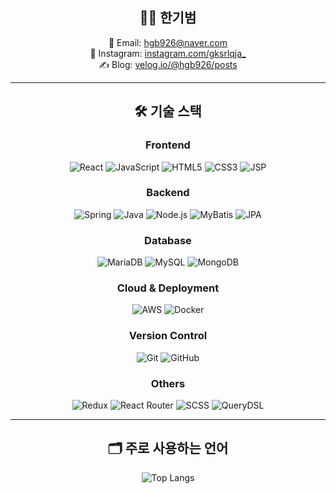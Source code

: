 <head>
  <link rel="stylesheet" href="https://cdnjs.cloudflare.com/ajax/libs/font-awesome/5.15.3/css/all.min.css">
</head>
<div align="center">


## 👨‍💻 한기범
📧 Email: hgb926@naver.com  
📸 Instagram: [instagram.com/gksrlqja_](http://instagram.com/gksrlqja_)  
✍️ Blog: [velog.io/@hgb926/posts](https://velog.io/@hgb926/posts)

---

## 🛠 기술 스택
### Frontend
![React](https://img.shields.io/badge/react-61DAFB?style=for-the-badge&logo=react&logoColor=black)
![JavaScript](https://img.shields.io/badge/javascript-F7DF1E?style=for-the-badge&logo=javascript&logoColor=black)
![HTML5](https://img.shields.io/badge/html5-E34F26?style=for-the-badge&logo=html5&logoColor=white)
![CSS3](https://img.shields.io/badge/css3-1572B6?style=for-the-badge&logo=css3&logoColor=white)
![JSP](https://img.shields.io/badge/jsp-323330?style=for-the-badge&logo=java&logoColor=white)

### Backend
![Spring](https://img.shields.io/badge/spring-6DB33F?style=for-the-badge&logo=spring&logoColor=white)
![Java](https://img.shields.io/badge/java-007396?style=for-the-badge&logo=openjdk&logoColor=white)
![Node.js](https://img.shields.io/badge/node.js-339933?style=for-the-badge&logo=node.js&logoColor=white)
![MyBatis](https://img.shields.io/badge/mybatis-07405E?style=for-the-badge&logo=oracle&logoColor=white)
![JPA](https://img.shields.io/badge/jpa-59666C?style=for-the-badge&logo=hibernate&logoColor=white)

### Database
![MariaDB](https://img.shields.io/badge/mariadb-003545?style=for-the-badge&logo=mariadb&logoColor=white)
![MySQL](https://img.shields.io/badge/mysql-4479A1?style=for-the-badge&logo=mysql&logoColor=white)
![MongoDB](https://img.shields.io/badge/mongodb-47A248?style=for-the-badge&logo=mongodb&logoColor=white)

### Cloud & Deployment
![AWS](https://img.shields.io/badge/aws-232F3E?style=for-the-badge&logo=amazon-aws&logoColor=white)
![Docker](https://img.shields.io/badge/docker-2496ED?style=for-the-badge&logo=docker&logoColor=white)

### Version Control
![Git](https://img.shields.io/badge/git-F05033?style=for-the-badge&logo=git&logoColor=white)
![GitHub](https://img.shields.io/badge/github-181717?style=for-the-badge&logo=github&logoColor=white)

### Others
![Redux](https://img.shields.io/badge/redux-764ABC?style=for-the-badge&logo=redux&logoColor=white)
![React Router](https://img.shields.io/badge/react_router-CA4245?style=for-the-badge&logo=react-router&logoColor=white)
![SCSS](https://img.shields.io/badge/scss-CC6699?style=for-the-badge&logo=sass&logoColor=white)
![QueryDSL](https://img.shields.io/badge/querydsl-0769AD?style=for-the-badge&logo=java&logoColor=white)

---

## 🗂️ 주로 사용하는 언어
![Top Langs](https://github-readme-stats.vercel.app/api/top-langs/?username=hgb926&layout=compact&theme=dark)

</div>
